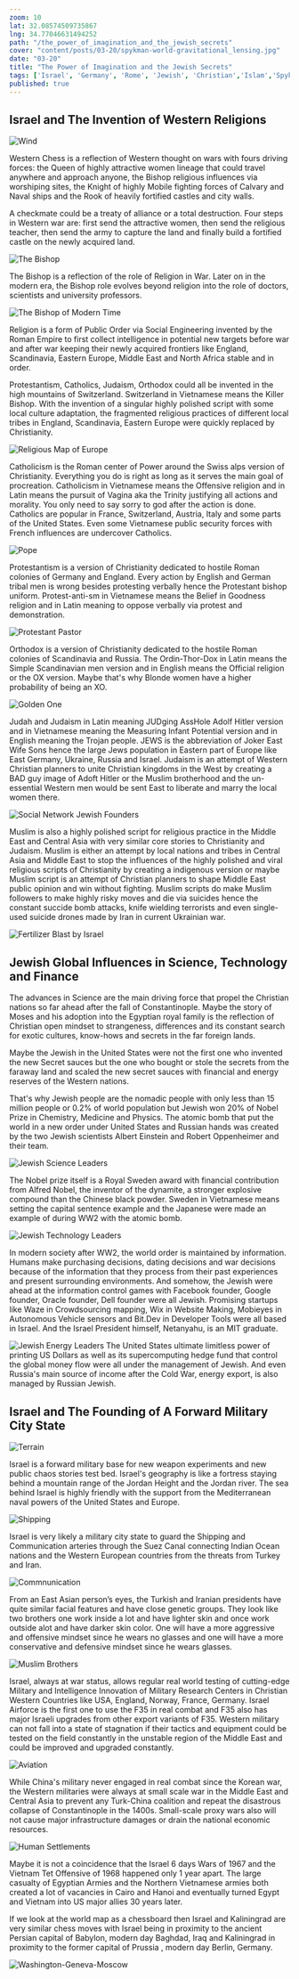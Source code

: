 ```yaml
---
zoom: 10 
lat: 32.08574509735867 
lng: 34.77046631494252
path: "/the_power_of_imagination_and_the_jewish_secrets"
cover: "content/posts/03-20/spykman-world-gravitational_lensing.jpg"
date: "03-20"
title: "The Power of Imagination and the Jewish Secrets"
tags: ['Israel', 'Germany', 'Rome', 'Jewish', 'Christian','Islam','Spykman World','Nicholas Spykman'] 
published: true
---
```

## Israel and The Invention of Western Religions
![Wind](/content/posts/03-20/israel_winds.png)

Western Chess is a reflection of Western thought on wars with fours driving forces: the Queen of highly attractive women lineage that could travel anywhere and approach anyone,  the Bishop religious influences via worshiping sites, the Knight of highly Mobile fighting forces of Calvary and Naval ships and the Rook of heavily fortified castles and city walls. 

A checkmate could be a treaty of alliance or a total destruction. Four steps in Western war are: first send the attractive women, then send the religious teacher, then send the army to capture the land and finally build a fortified castle on the newly acquired land. 

![The Bishop](content/posts/03-20/the_bishop.jpeg)

The Bishop is a reflection of the role of Religion in War. Later on in the modern era, the Bishop role evolves beyond religion into the role of doctors, scientists and university professors.

![The Bishop of Modern Time](content/posts/03-20/bishop_of_modern_time.png)

Religion is a form of Public Order via Social Engineering invented by the Roman Empire to first collect intelligence in potential new targets before war and after war keeping their newly acquired frontiers like England, Scandinavia, Eastern Europe, Middle East and North Africa stable and in order.  

Protestantism, Catholics, Judaism, Orthodox could all be invented in the high mountains of Switzerland. Switzerland in Vietnamese means the Killer Bishop. With the invention of a singular highly polished script with some local culture adaptation, the fragmented religious practices of different local tribes in England, Scandinavia, Eastern Europe were quickly replaced by Christianity. 

![Religious Map of Europe](content/posts/03-20/approximate_western_religious_map.png)

Catholicism is the Roman center of Power around the Swiss alps version of Christianity. Everything you do is right as long as it serves the main goal of procreation. Catholicism in Vietnamese means the Offensive religion and in Latin means the pursuit of Vagina aka the Trinity justifying all actions and morality. You only  need to say sorry to god after the action is done. Catholics are popular in France, Switzerland, Austria, Italy and some parts of the United States. Even some Vietnamese public security forces with French influences are undercover Catholics. 

![Pope](content/posts/03-20/pope.png)

Protestantism is a version of Christianity dedicated to hostile Roman colonies of Germany and England. Every action by English and German tribal men is wrong besides protesting verbally hence the Protestant bishop uniform. Protest-anti-sm in Vietnamese means the Belief in Goodness religion and in Latin meaning to oppose verbally via protest and demonstration. 

![Protestant Pastor](content/posts/03-20/protestant_pastor.png)

Orthodox is a version of Christianity dedicated to the hostile Roman colonies of Scandinavia and Russia. The Ordin-Thor-Dox in Latin means the Simple Scandinavian men version and in English means the Official religion or the OX version. Maybe that's why Blonde women have a higher probability of being an XO. 

![Golden One](content/posts/03-20/golden_one.png)

Judah and Judaism in Latin meaning JUDging AssHole Adolf Hitler version and in Vietnamese meaning the Measuring Infant Potential version and in English meaning the Trojan people. JEWS is the abbreviation of Joker East Wife Sons hence the large Jews population in Eastern part of Europe like East Germany, Ukraine, Russia and Israel. Judaism is an attempt of Western Christian planners to unite Christian kingdoms in the West by creating a BAD guy image of Adoft Hitler or the Muslim brotherhood and the un-essential Western men would be sent East to liberate and marry the local women there.  

![Social Network Jewish Founders](content/posts/03-20/jews_like_asian_chicks.png)

Muslim is also a highly polished script for religious practice in the Middle East and Central Asia with very similar core stories to Christianity and Judaism. Muslim is either an attempt by local nations and tribes in Central Asia and Middle East to stop the influences of the highly polished and viral religious scripts of Christianity by creating a indigenous version or maybe Muslim script is an attempt of Christian planners to shape Middle East public opinion and win without fighting. Muslim scripts do make Muslim followers to make highly risky moves and die via suicides hence the constant succide bomb attacks, knife wielding terrorists and even single-used suicide drones made by Iran in current Ukrainian war. 

![Fertilizer Blast by Israel](content/posts/03-20/beirut_blast.png)


## Jewish Global Influences in Science, Technology and Finance
The advances in Science are the main driving force that propel the Christian nations so far ahead after the fall of Constantinople. Maybe the story of Moses and his adoption into the Egyptian royal family is the reflection of Christian open mindset to strangeness, differences and its constant search for exotic cultures, know-hows and secrets in the far foreign lands. 

Maybe the Jewish in the United States were not the first one who invented the new Secret sauces but the one who bought or stole the secrets from the faraway land and scaled the new secret sauces with financial and energy reserves of the Western nations. 

That's why Jewish people are the nomadic people with only less than 15 million people or 0.2% of world population but Jewish won 20% of Nobel Prize in Chemistry, Medicine and Physics. The atomic bomb that put the world in a new order under United States and Russian hands was created by the two Jewish scientists Albert Einstein and Robert Oppenheimer and their team.

![Jewish Science Leaders](/content/posts/03-20/jewish_science_leaders.png)

The Nobel prize itself is a Royal Sweden award with financial contribution from Alfred Nobel, the inventor of the dynamite, a stronger explosive compound than the Chinese black powder. Sweden in Vietnamese means setting the capital sentence example and the Japanese were made an example of during WW2 with the atomic bomb. 

![Jewish Technology Leaders](/content/posts/03-20/jewish_tech_leaders.png)

In modern society after WW2, the world order is maintained by information. Humans make purchasing decisions, dating decisions and war decisions because of the information that they process from their past experiences and present surrounding environments. And somehow, the Jewish were ahead at the information control games with Facebook founder, Google founder, Oracle founder, Dell founder were all Jewish. Promising startups like Waze in Crowdsourcing mapping, Wix in Website Making, Mobieyes in Autonomous Vehicle sensors and Bit.Dev in Developer Tools were all based in Israel. And the Israel President himself, Netanyahu, is an MIT graduate. 

![Jewish Energy Leaders](/content/posts/03-20/jewish_finance_leaders.png)
The United States ultimate limitless power of printing US Dollars as well as its supercomputing hedge fund that control the global money flow were all under the management of Jewish. And even Russia's main source of income after the Cold War, energy export, is also managed by Russian Jewish. 

## Israel and The Founding of A Forward Military City State
![Terrain](/content/posts/03-20/israel_terrain.png)

Israel is a forward military base for new weapon experiments and new public chaos stories test bed. Israel's geography is like a fortress staying behind a mountain range of the Jordan Height and the Jordan river. The sea behind Israel is highly friendly with the support from the Mediterranean naval powers of the United States and Europe. 

![Shipping](/content/posts/03-20/israel_shipping.png)

Israel is very likely a military city state to guard the Shipping and Communication arteries through the Suez Canal connecting Indian Ocean nations and the Western European countries from the threats from Turkey and Iran. 

![Commnunication](/content/posts/03-20/israel_internet_cables.png)

From an East Asian person’s eyes, the Turkish and Iranian presidents have quite similar facial features and have close genetic groups. They look like two brothers one work inside a lot and have lighter skin and once work outside alot and have darker skin color. One will have a more aggressive and offensive mindset since he wears no glasses and one will have a more conservative and defensive mindset since he wears glasses.

![Muslim Brothers](/content/posts/03-20/muslim_brothers.png)

Israel, always at war status, allows regular real world testing of cutting-edge Military and Intelligence Innovation of Military Research Centers in Christian Western Countries like USA, England, Norway, France, Germany. Israel Airforce is the first one to use the F35 in real combat and F35 also has major Israeli upgrades from other export variants of F35. Western military can not fall into a state of stagnation if their tactics and equipment could be tested on the field constantly in the unstable region of the Middle East and could be improved and upgraded constantly. 

![Aviation](/content/posts/03-20/israel_flights.png)

While China's military never engaged in real combat since the Korean war, the Western militaries were always at small scale war in the Middle East and Central Asia to prevent any Turk-China coalition and repeat the disastrous collapse of Constantinople in the 1400s.  Small-scale proxy wars also will not cause major infrastructure damages or drain the national economic resources. 

![Human Settlements](/content/posts/03-20/israel_city_lights.png)

Maybe it is not a coincidence that the Israel 6 days Wars of 1967 and the Vietnam Tet Offensive of 1968 happened only 1 year apart. The large casualty of Egyptian Armies and the Northern Vietnamese armies both created a lot of vacancies in Cairo and Hanoi and eventually turned Egypt and Vietnam into US major allies 30 years later.

If we look at the world map as a chessboard then Israel and Kaliningrad are very similar chess moves with Israel being in proximity to the ancient Persian capital of Babylon, modern day Baghdad,  Iraq and Kaliningrad in proximity to the former capital of Prussia , modern day Berlin, Germany. 

![Washington-Geneva-Moscow](/content/posts/03-20/g.png)









